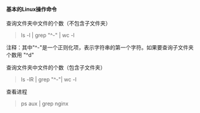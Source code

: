#### 基本的Linux操作命令

查询文件夹中文件的个数（不包含子文件夹）
>ls -l | grep "^-" | wc -l

注释：其中"^-"是一个正则化项，表示字符串的第一个字符。如果要查询子文件夹个数用 "^d"

查询文件夹中文件的个数（包含子文件夹）
>ls -lR | grep "^-"| wc -l

查看进程
>ps aux | grep nginx
